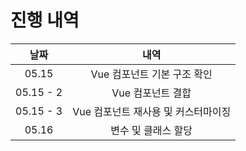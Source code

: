# 진행 내역
|날짜|내역|
|:-:|:-:|
|05.15|Vue 컴포넌트 기본 구조 확인|
|05.15 - 2|Vue 컴포넌트 결합|
|05.15 - 3|Vue 컴포넌트 재사용 및 커스터마이징|
|05.16|변수 및 클래스 할당|
